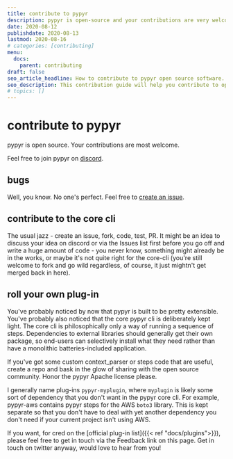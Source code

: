 ```yaml
---
title: contribute to pypyr
description: pypyr is open-source and your contributions are very welcome!
date: 2020-08-12
publishdate: 2020-08-13
lastmod: 2020-08-16
# categories: [contributing]
menu:
  docs:
    parent: contributing
draft: false
seo_article_headline: How to contribute to pypyr open source software.
seo_description: This contribution guide will help you contribute to open-source software even if you don't code.
# topics: []
---
```

# contribute to pypyr
pypyr is open source. Your contributions are most welcome.

Feel free to join pypyr on
[discord](https://discordapp.com/invite/8353JkB).

## bugs
Well, you know. No one's perfect. Feel free to [create an
issue](https://github.com/pypyr/pypyr/issues/new).

## contribute to the core cli
The usual jazz - create an issue, fork, code, test, PR. It might be an
idea to discuss your idea on discord or via the Issues list first before
you go off and write a huge amount of code - you never know, something
might already be in the works, or maybe it's not quite right for the
core-cli (you're still welcome to fork and go wild regardless, of
course, it just mightn't get merged back in here).


## roll your own plug-in
You've probably noticed by now that pypyr is built to be pretty
extensible. You've probably also noticed that the core pypyr cli is
deliberately kept light. The core cli is philosophically only a way of
running a sequence of steps. Dependencies to external libraries should
generally get their own package, so end-users can selectively install
what they need rather than have a monolithic batteries-included
application.

If you've got some custom context_parser or steps code that are
useful, create a repo and bask in the glow of sharing with the open
source community. Honor the pypyr Apache license please.

I generally name plug-ins `pypyr-myplugin`, where `myplugin`
is likely some sort of dependency that you don't want in the pypyr core
cli. For example, pypyr-aws contains pypyr steps for the
AWS `boto3` library. This is kept separate so that you don't have to deal
with yet another dependency you don't need if your current project
isn't using AWS.

If you want, for cred on the [official plug-in list]({{< ref "docs/plugins">}}), 
please feel free to get in touch via the Feedback link on this page. Get in 
touch on twitter anyway, would love to hear from you!
